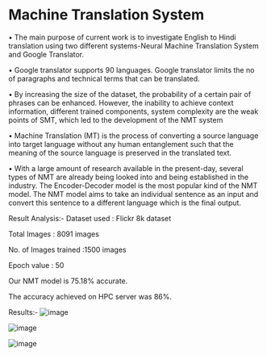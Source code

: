 # Machine Translation System

•	The main purpose of current work is to investigate English to Hindi translation using two different systems-Neural Machine Translation System and Google Translator.

•	Google translator supports 90 languages. Google translator limits the no of paragraphs and technical terms that can be translated.

•	By increasing the size of the dataset, the probability of a certain pair of phrases can be enhanced. However, the inability to achieve context information, different trained components, system complexity are the weak points of SMT, which led to the development of the NMT system

•	Machine Translation (MT) is the process of converting a source language into target language without any human entanglement such that the meaning of the source language is preserved in the translated text.

•	With a large amount of research available in the present-day, several types of NMT are already being looked into and being established in the industry. The Encoder-Decoder model is the most popular kind of the NMT model. The NMT model aims to take an individual sentence as an input and convert this sentence to a different language which is the final output.

Result Analysis:-
Dataset used : Flickr 8k dataset

Total Images : 8091 images

No. of Images trained :1500 images 

Epoch value : 50 

Our NMT model is 75.18% accurate.

The accuracy achieved on HPC server was 86%.

Results:-
![image](https://github.com/ninadnb2/MachinetTanslationSystem/assets/68941939/f52ca767-2ed5-4df2-a2dd-ce66191a8a93)

![image](https://github.com/ninadnb2/MachinetTanslationSystem/assets/68941939/19f2c649-f4c1-4e98-830d-5d59023b7efe)

![image](https://github.com/ninadnb2/MachinetTanslationSystem/assets/68941939/3ca62416-b926-4568-95a2-d127701d7d93)
